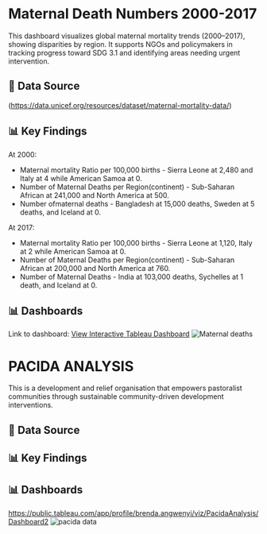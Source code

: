 # Maternal Death Numbers 2000-2017
This dashboard visualizes global maternal mortality trends (2000–2017), showing disparities by region. It supports NGOs and policymakers in tracking progress toward SDG 3.1 and identifying areas needing urgent intervention.

## 📑 Data Source
(https://data.unicef.org/resources/dataset/maternal-mortality-data/)


## 📊 Key Findings
At 2000:
- Maternal mortality Ratio per 100,000 births - Sierra Leone at 2,480 and Italy at 4 while American Samoa at 0.
- Number of Maternal Deaths per Region(continent) -  Sub-Saharan African at 241,000 and North America at 500.
- Number ofmaternal deaths - Bangladesh at 15,000 deaths, Sweden at 5 deaths, and Iceland at 0.
  
At 2017:
  - Maternal mortality Ratio per 100,000 births - Sierra Leone at 1,120, Italy at 2 while American Samoa at 0.
  - Number of Maternal Deaths per Region(continent) -  Sub-Saharan African at 200,000 and North America at 760.
  - Number of Maternal Deaths - India at 103,000 deaths, Sychelles at 1 death, and Iceland at 0.
  

## 📊 Dashboards

Link to dashboard: [View Interactive Tableau Dashboard](https://public.tableau.com/app/profile/brenda.angwenyi/viz/MaternalDeathNumbers2000-2017/Dashboard1)
![Maternal deaths](https://public.tableau.com/static/images/Ma/MaternalDeathNumbers2000-2017/Dashboard1/4_3.png)


# PACIDA ANALYSIS
This is a development and relief organisation that empowers pastoralist communities through sustainable community-driven development interventions.

## 📑 Data Source

## 📊 Key Findings


## 📊 Dashboards
https://public.tableau.com/app/profile/brenda.angwenyi/viz/PacidaAnalysis/Dashboard2
![pacida data](https://public.tableau.com/static/images/Pa/PacidaAnalysis/Dashboard2/4_3.png)
